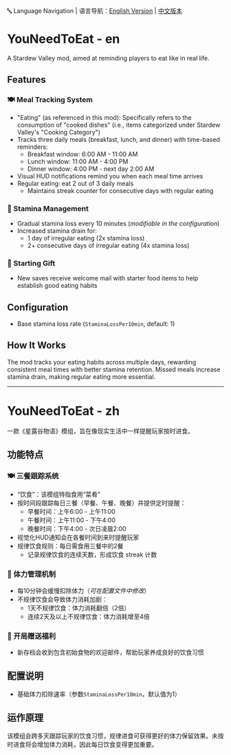 🔤 Language Navigation | 语言导航：[English Version](#YouNeedToEat-en) | [中文版本](#YouNeedToEat-zh)

# YouNeedToEat - en
A Stardew Valley mod, aimed at reminding players to eat like in real life.

## Features

### 🍽️ Meal Tracking System
- "Eating" (as referenced in this mod): Specifically refers to the consumption of "cooked dishes" (i.e., items categorized under Stardew Valley's "Cooking Category")
- Tracks three daily meals (breakfast, lunch, and dinner) with time-based reminders:
  - Breakfast window: 6:00 AM - 11:00 AM
  - Lunch window: 11:00 AM - 4:00 PM
  - Dinner window: 4:00 PM - next day 2:00 AM
- Visual HUD notifications remind you when each meal time arrives
- Regular eating: eat 2 out of 3 daily meals
    - Maintains streak counter for consecutive days with regular eating

### 🏃 Stamina Management
- Gradual stamina loss every 10 minutes (*modifiable in the configuration*)
- Increased stamina drain for:
  - 1 day of irregular eating (2x stamina loss)
  - 2+ consecutive days of irregular eating (4x stamina loss)

### 🎁 Starting Gift
- New saves receive welcome mail with starter food items to help establish good eating habits

## Configuration
- Base stamina loss rate (`StaminaLossPer10min`, default: 1)

## How It Works
The mod tracks your eating habits across multiple days, rewarding consistent meal times with better stamina retention. Missed meals increase stamina drain, making regular eating more essential.

---

# YouNeedToEat - zh
一款《星露谷物语》模组，旨在像现实生活中一样提醒玩家按时进食。

## 功能特点

### 🍽️ 三餐跟踪系统
- “饮食”：该模组特指食用“菜肴”
- 按时间段跟踪每日三餐（早餐、午餐、晚餐）并提供定时提醒：
  - 早餐时间：上午6:00 - 上午11:00
  - 午餐时间：上午11:00 - 下午4:00
  - 晚餐时间：下午4:00 - 次日凌晨2:00
- 视觉化HUD通知会在各餐时间到来时提醒玩家
- 规律饮食规则：每日需食用三餐中的2餐
    - 记录规律饮食的连续天数，形成饮食 streak 计数

### 🏃 体力管理机制
- 每10分钟会缓慢扣除体力（*可在配置文件中修改*）
- 不规律饮食会导致体力消耗加剧：
  - 1天不规律饮食：体力消耗翻倍（2倍）
  - 连续2天及以上不规律饮食：体力消耗增至4倍

### 🎁 开局赠送福利
- 新存档会收到包含初始食物的欢迎邮件，帮助玩家养成良好的饮食习惯

## 配置说明
- 基础体力扣除速率（参数`StaminaLossPer10min`，默认值为1）

## 运作原理
该模组会跨多天跟踪玩家的饮食习惯，规律进食可获得更好的体力保留效果。未按时进食将会增加体力消耗，因此每日饮食变得更加重要。

